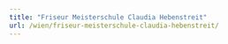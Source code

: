 ```yaml
---
title: "Friseur Meisterschule Claudia Hebenstreit"
url: /wien/friseur-meisterschule-claudia-hebenstreit/
---
```

